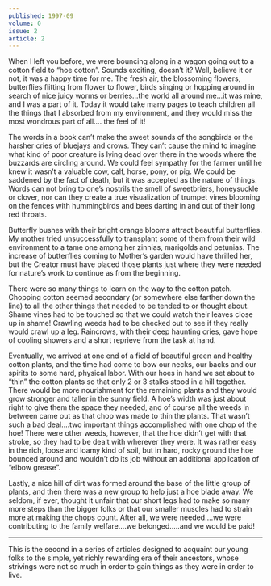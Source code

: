 ```yaml
---
published: 1997-09
volume: 0
issue: 2
article: 2
---
```

When I left you before, we were bouncing along in a wagon going out to a cotton field to “hoe cotton”. Sounds exciting, doesn’t it? Well, believe it or not, it was a happy time for me. The fresh air, the blossoming flowers, butterflies flitting from flower to flower, birds singing or hopping around in search of nice juicy worms or berries...the world all around me...it was mine, and I was a part of it. Today it would take many pages to teach children all the things that I absorbed from my environment, and they would miss the most wondrous part of all.... the feel of it! 

The words in a book can’t make the sweet sounds of the songbirds or the harsher cries of bluejays and crows. They can’t cause the mind to imagine what kind of poor creature is lying dead over there in the woods where the buzzards are circling around. We could feel sympathy for the farmer until he knew it wasn’t a valuable cow, calf, horse, pony, or pig. We could be saddened by the fact of death, but it was accepted as the nature of  things. Words can not bring to one’s nostrils the smell of sweetbriers, honeysuckle or clover, nor can they create a true visualization of trumpet vines blooming on the fences with hummingbirds and bees darting in and out of their long red throats. 

Butterfly bushes with their bright orange blooms attract  beautiful butterflies. My mother  tried unsuccessfully to transplant some of them  from their wild environment to a tame one among her zinnias,  marigolds and petunias.  The increase of butterflies coming to Mother’s garden would have thrilled her, but the Creator must have placed those plants just where they were needed for nature’s work to continue as from the beginning.

There were so many  things to learn on the way to the cotton patch. Chopping cotton seemed secondary  (or somewhere else farther down the line) to all the other things that needed to be tended to or thought about. Shame vines  had  to be touched  so that we could  watch their leaves close up in shame! Crawling  weeds  had  to  be  checked  out  to see if they really  would  crawl  up a leg. Raincrows, with their deep haunting cries, gave hope of cooling showers and a short reprieve from the task at hand.

Eventually, we arrived at one end of a field of beautiful green and healthy cotton plants, and the time had come to bow our necks, our backs and our spirits to some hard, physical labor. With our hoes in hand we set about to “thin” the cotton plants so that only 2 or 3 stalks stood in a hill together. There would be more nourishment for the remaining plants and they would grow stronger and taller in the sunny field. A hoe’s width was just about right to give them the space they needed, and of course all the weeds in between came out as that chop was made to thin the plants. That wasn’t such a bad deal....two important things accomplished with one chop of the hoe! There were other weeds, however, that the hoe didn’t get with that stroke, so they had to be dealt with wherever they were. It was rather easy in the rich, loose and loamy kind of soil, but in hard, rocky ground the hoe bounced around and wouldn’t do its job without an additional application of “elbow grease”.

Lastly, a nice hill of dirt was formed around the base of the little group of plants, and then there was a new group to help just a hoe blade away. We seldom, if ever, thought it unfair that our short legs had to make so many more steps than the bigger folks or that our smaller muscles had  to strain more at making the chops count. After all, we were needed....we were contributing to the family welfare....we belonged.....and we would be paid!


---- 
This is the second in a series of articles designed to acquaint our young folks to the simple, yet richly rewarding era of their ancestors, whose strivings were not so much in order to gain things as they were in order to live.